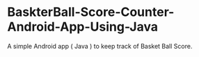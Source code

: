 # BaskterBall-Score-Counter-Android-App-Using-Java
A simple Android app ( Java ) to keep track of Basket Ball Score.
